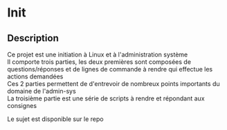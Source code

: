 # Init

## Description
Ce projet est une initiation à Linux et à l'administration système  
Il comporte trois parties, les deux premières sont composées de questions/réponses et de lignes de commande à rendre qui effectue les actions demandées  
Ces 2 parties permettent de d'entrevoir de nombreux points importants du domaine de l'admin-sys  
La troisième partie est une série de scripts à rendre et répondant aux consignes  
  
Le sujet est disponible sur le repo
